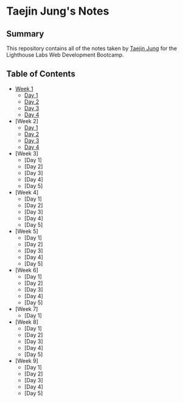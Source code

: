 # Taejin Jung's Notes

## Summary

This repository contains all of the notes taken by [Taejin Jung](https://github.com/taejin5314) for the Lighthouse Labs Web Development Bootcamp.

## Table of Contents

- [Week 1](/Week_1)
  - [Day 1](/Week_1/Day_1)
  - [Day 2](https://github.com/DominicTremblay/w1d2-lecture/tree/demo-east-june21-2021)
  - [Day 3](https://github.com/lovemorejokonya/lectures/blob/main/june-21-2021-east/W1D3/README.md)
  - [Day 4](https://github.com/FrancisBourgouin/lectures-2021-east-jun22/tree/main/w1d4)
- [Week 2]
  - [Day 1](https://github.com/zmcadie/LHL_lectures/tree/main/2021/east_jun_21/W2D1)
  - [Day 2](https://github.com/FrancisBourgouin/lectures-2021-east-jun22/tree/main/w2d2)
  - [Day 3](https://github.com/lovemorejokonya/lectures/tree/main/june-21-2021-east/W2D3)
  - [Day 4](https://github.com/DominicTremblay/w2d4-lecture/tree/demo-east-june21-2021)
- [Week 3]
  - [Day 1]
  - [Day 2]
  - [Day 3]
  - [Day 4]
  - [Day 5]
- [Week 4]
  - [Day 1]
  - [Day 2]
  - [Day 3]
  - [Day 4]
  - [Day 5]
- [Week 5]
  - [Day 1]
  - [Day 2]
  - [Day 3]
  - [Day 4]
  - [Day 5]
- [Week 6]
  - [Day 1]
  - [Day 2]
  - [Day 3]
  - [Day 4]
  - [Day 5]
- [Week 7]
  - [Day 1]
- [Week 8]
  - [Day 1]
  - [Day 2]
  - [Day 3]
  - [Day 4]
  - [Day 5]
- [Week 9]
  - [Day 1]
  - [Day 2]
  - [Day 3]
  - [Day 4]
  - [Day 5]
